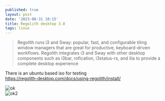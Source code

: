 ```yaml
---
published: true
layout: post
date: '2023-08-31 10:15'
title: Regolith desktop 3.0
tags: linux 
---
```

> Regolith runs i3 and Sway: popular, fast, and configurable tiling window managers that are great for productive, keyboard-driven workflows. Regolith integrates i3 and Sway with other desktop components such as i3bar, rofication, i3status-rs, and ilia to provide a complete desktop experience

There is an ubuntu based iso for testing  
<https://regolith-desktop.com/docs/using-regolith/install/>

![ok](https://regolith-desktop.com/regolith-ilia-keybindings.png)  
![ok2](https://regolith-desktop.com/regolith-desktop-terminals.png)
